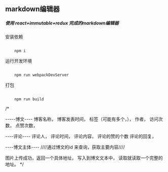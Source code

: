## markdown编辑器

##### 使用 react+immutable+redux 完成的markdown编辑器

安装依赖

<code>
	npm i
</code>

运行开发环境

<code>
	npm run webpackDevServer  
</code>

打包

<code>
	npm run build
</code>

/*

-----博文----
博客名称，
博客发表时间，
标签（可能有多个，），
作者，
访问次数，
点赞次数，


----评论----
评论人，
评论时间，
评论内容，
评论的赞的个数
评论的回复，

----博文主体----
	////通过博文的id 来查询，获取主要内容////

图片上传成功，返回一个具体地址，
写入到博文文本中，
读取就读取一个完整的地址。
*/